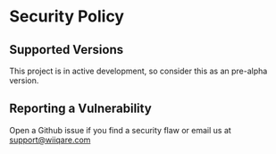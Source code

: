 # Security Policy

## Supported Versions

This project is in active development, so consider this as an pre-alpha version.

## Reporting a Vulnerability

Open a Github issue if you find a security flaw or email us at support@wiiqare.com
